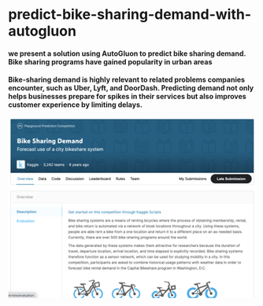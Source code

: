 # predict-bike-sharing-demand-with-autogluon
#### we present a solution using AutoGluon to predict bike sharing demand. Bike sharing programs have gained popularity in urban areas
#### Bike-sharing demand is highly relevant to related problems companies encounter, such as Uber, Lyft, and DoorDash. Predicting demand not only helps businesses prepare for spikes in their services but also improves customer experience by limiting delays.
![predict-bike-sharing-demand-with-autogluon](kaggle-overview.png)

